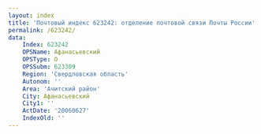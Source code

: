 ```yaml
---
layout: index
title: 'Почтовый индекс 623242: отделение почтовой связи Почты России'
permalink: /623242/
data:
    Index: 623242
    OPSName: Афанасьевский
    OPSType: О
    OPSSubm: 623309
    Region: 'Свердловская область'
    Autonom: ''
    Area: 'Ачитский район'
    City: Афанасьевский
    City1: ''
    ActDate: '20060627'
    IndexOld: ''
---
```

